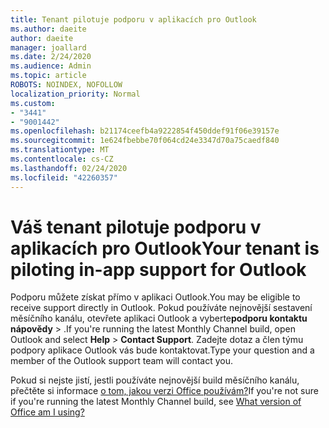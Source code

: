 ```yaml
---
title: Tenant pilotuje podporu v aplikacích pro Outlook
ms.author: daeite
author: daeite
manager: joallard
ms.date: 2/24/2020
ms.audience: Admin
ms.topic: article
ROBOTS: NOINDEX, NOFOLLOW
localization_priority: Normal
ms.custom:
- "3441"
- "9001442"
ms.openlocfilehash: b21174ceefb4a9222854f450ddef91f06e39157e
ms.sourcegitcommit: 1e624fbebbe70f064cd24e3347d70a75caedf840
ms.translationtype: MT
ms.contentlocale: cs-CZ
ms.lasthandoff: 02/24/2020
ms.locfileid: "42260357"
---
```

# <a name="your-tenant-is-piloting-in-app-support-for-outlook"></a><span data-ttu-id="aed95-102">Váš tenant pilotuje podporu v aplikacích pro Outlook</span><span class="sxs-lookup"><span data-stu-id="aed95-102">Your tenant is piloting in-app support for Outlook</span></span>

<span data-ttu-id="aed95-103">Podporu můžete získat přímo v aplikaci Outlook.</span><span class="sxs-lookup"><span data-stu-id="aed95-103">You may be eligible to receive support directly in Outlook.</span></span> <span data-ttu-id="aed95-104">Pokud používáte nejnovější sestavení měsíčního kanálu, otevřete aplikaci Outlook a vyberte**podporu kontaktu** **nápovědy** > .</span><span class="sxs-lookup"><span data-stu-id="aed95-104">If you're running the latest Monthly Channel build, open Outlook and select **Help** > **Contact Support**.</span></span> <span data-ttu-id="aed95-105">Zadejte dotaz a člen týmu podpory aplikace Outlook vás bude kontaktovat.</span><span class="sxs-lookup"><span data-stu-id="aed95-105">Type your question and a member of the Outlook support team will contact you.</span></span>

<span data-ttu-id="aed95-106">Pokud si nejste jistí, jestli používáte nejnovější build měsíčního kanálu, přečtěte si informace [o tom, jakou verzi Office používám?](https://support.office.com/article/932788B8-A3CE-44BF-BB09-E334518B8B19)</span><span class="sxs-lookup"><span data-stu-id="aed95-106">If you're not sure if you're running the latest Monthly Channel build, see [What version of Office am I using?](https://support.office.com/article/932788B8-A3CE-44BF-BB09-E334518B8B19)</span></span>